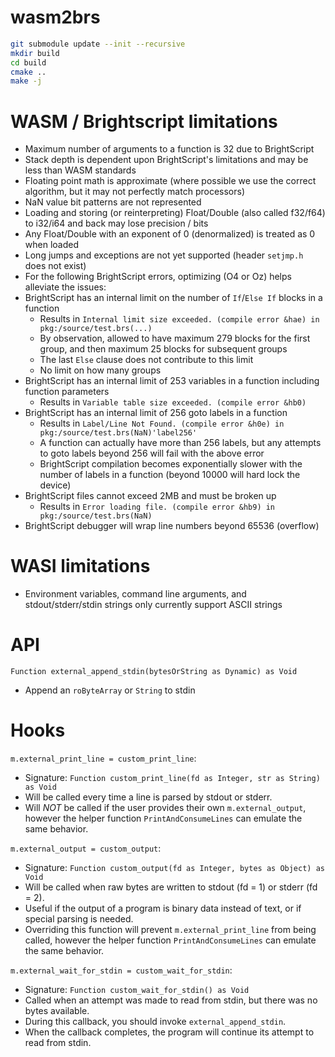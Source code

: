 # wasm2brs

```bash
git submodule update --init --recursive
mkdir build
cd build
cmake ..
make -j
```

# WASM / Brightscript limitations
- Maximum number of arguments to a function is 32 due to BrightScript
- Stack depth is dependent upon BrightScript's limitations and may be less than WASM standards
- Floating point math is approximate (where possible we use the correct algorithm, but it may not perfectly match processors)
- NaN value bit patterns are not represented
- Loading and storing (or reinterpreting) Float/Double (also called f32/f64) to i32/i64 and back may lose precision / bits
- Any Float/Double with an exponent of 0 (denormalized) is treated as 0 when loaded
- Long jumps and exceptions are not yet supported (header `setjmp.h` does not exist)
- For the following BrightScript errors, optimizing (O4 or Oz) helps alleviate the issues:
- BrightScript has an internal limit on the number of `If`/`Else If` blocks in a function
  - Results in `Internal limit size exceeded. (compile error &hae) in pkg:/source/test.brs(...)`
  - By observation, allowed to have maximum 279 blocks for the first group, and then maximum 25 blocks for subsequent groups
  - The last `Else` clause does not contribute to this limit
  - No limit on how many groups
- BrightScript has an internal limit of 253 variables in a function including function parameters
  - Results in `Variable table size exceeded. (compile error &hb0)`
- BrightScript has an internal limit of 256 goto labels in a function
  - Results in `Label/Line Not Found. (compile error &h0e) in pkg:/source/test.brs(NaN)'label256'`
  - A function can actually have more than 256 labels, but any attempts to goto labels beyond 256 will fail with the above error
  - BrightScript compilation becomes exponentially slower with the number of labels in a function (beyond 10000 will hard lock the device)
- BrightScript files cannot exceed 2MB and must be broken up
  - Results in `Error loading file. (compile error &hb9) in pkg:/source/test.brs(NaN)`
- BrightScript debugger will wrap line numbers beyond 65536 (overflow)

# WASI limitations
- Environment variables, command line arguments, and stdout/stderr/stdin strings only currently support ASCII strings

# API
`Function external_append_stdin(bytesOrString as Dynamic) as Void`
- Append an `roByteArray` or `String` to stdin

# Hooks
`m.external_print_line = custom_print_line`:
- Signature: `Function custom_print_line(fd as Integer, str as String) as Void`
- Will be called every time a line is parsed by stdout or stderr.
- Will *NOT* be called if the user provides their own `m.external_output`, however the helper function `PrintAndConsumeLines` can emulate the same behavior.

`m.external_output = custom_output`:
- Signature: `Function custom_output(fd as Integer, bytes as Object) as Void`
- Will be called when raw bytes are written to stdout (fd = 1) or stderr (fd = 2).
- Useful if the output of a program is binary data instead of text, or if special parsing is needed.
- Overriding this function will prevent `m.external_print_line` from being called, however the helper function `PrintAndConsumeLines` can emulate the same behavior.

`m.external_wait_for_stdin = custom_wait_for_stdin`:
- Signature: `Function custom_wait_for_stdin() as Void`
- Called when an attempt was made to read from stdin, but there was no bytes available.
- During this callback, you should invoke `external_append_stdin`.
- When the callback completes, the program will continue its attempt to read from stdin.

